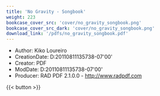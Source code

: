 ```yaml
---
title: 'No Gravity - Songbook'
weight: 223
bookcase_cover_src: 'cover/no_gravity_songbook.png'
bookcase_cover_src_dark: 'cover/no_gravity_songbook.png'
download_link: '/pdfs/no_gravity_songbook.pdf'
---
```


- Author: Kiko Loureiro
- CreationDate: D:20110811135738-07'00'
- Creator: PDF
- ModDate: D:20110811135738-07'00'
- Producer: RAD PDF 2.1.0.0 - <http://www.radpdf.com>

{{< button >}}
